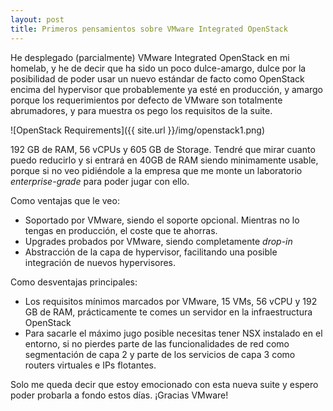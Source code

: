 ```yaml
---
layout: post
title: Primeros pensamientos sobre VMware Integrated OpenStack
---
```

He desplegado (parcialmente) VMware Integrated OpenStack en mi homelab, y he de decir que ha sido un poco dulce-amargo, dulce por la posibilidad de poder usar un nuevo estándar de facto como OpenStack encima del hypervisor que probablemente ya esté en producción, y amargo porque los requerimientos por defecto de VMware son totalmente abrumadores, y para muestra os pego los requisitos de la suite.

![OpenStack Requirements]({{ site.url }}/img/openstack1.png)

192 GB de RAM, 56 vCPUs y 605 GB de Storage. Tendré que mirar cuanto puedo reducirlo y si entrará en 40GB de RAM siendo minimamente usable, porque si no veo pidiéndole a la empresa que me monte un laboratorio *enterprise-grade* para poder jugar con ello.

Como ventajas que le veo:

* Soportado por VMware, siendo el soporte opcional. Mientras no lo tengas en producción, el coste que te ahorras.
* Upgrades probados por VMware, siendo completamente *drop-in*
* Abstracción de la capa de hypervisor, facilitando una posible integración de nuevos hypervisores.

Como desventajas principales:

* Los requisitos mínimos marcados por VMware, 15 VMs, 56 vCPU y 192 GB de RAM, prácticamente te comes un servidor en la infraestructura OpenStack
* Para sacarle el máximo jugo posible necesitas tener NSX instalado en el entorno, si no pierdes parte de las funcionalidades de red como segmentación de capa 2 y parte de los servicios de capa 3 como routers virtuales e IPs flotantes.


Solo me queda decir que estoy emocionado con esta nueva suite y espero poder probarla a fondo estos días. ¡Gracias VMware!
